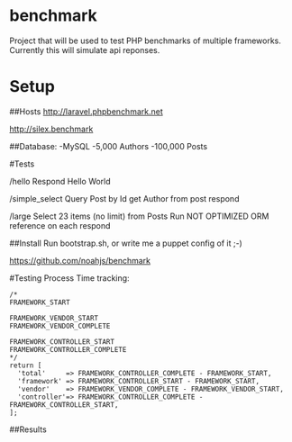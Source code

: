 benchmark
=========

Project that will be used to test PHP benchmarks of multiple frameworks.
Currently this will simulate api reponses.

Setup
===
##Hosts
http://laravel.phpbenchmark.net

http://silex.benchmark

##Database:
-MySQL
-5,000 Authors
-100,000 Posts

#Tests

/hello
  Respond Hello World

/simple_select
  Query Post by Id
  get Author from post
  respond

/large
  Select 23 items (no limit) from Posts
  Run NOT OPTIMIZED ORM reference on each
  respond

##Install
Run bootstrap.sh, or write me a puppet config of it ;-)

https://github.com/noahjs/benchmark

#Testing Process
Time tracking:

    /*
    FRAMEWORK_START

    FRAMEWORK_VENDOR_START
    FRAMEWORK_VENDOR_COMPLETE

    FRAMEWORK_CONTROLLER_START
    FRAMEWORK_CONTROLLER_COMPLETE
    */
    return [
      'total'     => FRAMEWORK_CONTROLLER_COMPLETE - FRAMEWORK_START,
      'framework' => FRAMEWORK_CONTROLLER_START - FRAMEWORK_START,
      'vendor'    => FRAMEWORK_VENDOR_COMPLETE - FRAMEWORK_VENDOR_START,
      'controller'=> FRAMEWORK_CONTROLLER_COMPLETE - FRAMEWORK_CONTROLLER_START,
    ];

##Results
